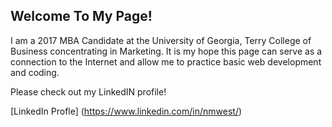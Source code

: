 ## Welcome To My Page!
I am a 2017 MBA Candidate at the University of Georgia, Terry College of Business concentrating in Marketing.
It is my hope this page can serve as a connection to the Internet and allow me to practice basic web development and coding.

Please check out my LinkedIN profile!

[LinkedIn Profle] (https://www.linkedin.com/in/nmwest/)
